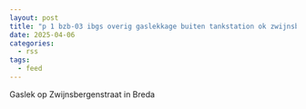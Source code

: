 ```yaml
---
layout: post
title: "p 1 bzb-03 ibgs overig gaslekkage buiten tankstation ok zwijnsbergenstraat breda zwijnsberg breda 203092 203132"
date: 2025-04-06
categories: 
  - rss
tags: 
  - feed
---
```


Gaslek op Zwijnsbergenstraat in Breda

